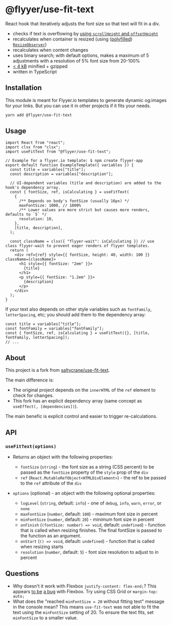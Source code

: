 # @flyyer/use-fit-text

React hook that iteratively adjusts the font size so that text will fit in a div.

  - checks if text is overflowing by [using `scrollHeight` and `offsetHeight`](https://stackoverflow.com/a/10017343/101911)
  - recalculates when container is resized (using ([polyfilled](https://github.com/que-etc/resize-observer-polyfill)) [`ResizeObserver`](https://developers.google.com/web/updates/2016/10/resizeobserver))
  - recalculates when content changes
  - uses binary search; with default options, makes a maximum of 5 adjustments with a resolution of 5% font size from 20-100%
  - [< 4 kB](https://bundlephobia.com/result?p=@flyyer/use-fit-text) minified + gzipped
  - written in TypeScript

## Installation

This module is meant for Flyyer.io templates to generate dynamic og:images for your links. But you can use it in other projects if it fits your needs.

```sh
yarn add @flyyer/use-fit-text
```

## Usage

```tsx
import React from "react";
import clsx from "clsx";
import useFitText from "@flyyer/use-fit-text";

// Example for a flyyer.io template: $ npm create flyyer-app
export default function ExampleTemplate({ variables }) {
  const title = variables["title"];
  const description = variables["description"];

  // UI-dependent variables (title and description) are added to the hook's dependency array.
  const { fontSize, ref, isCalculating } = useFitText(
    {
      /** Depends on body's fontSize (usually 16px) */
      maxFontSize: 1000, // 1000%
      /** Lower values are more strict but causes more renders, defaults to `5` */
      resolution: 10,
    },
    [title, description],
  );

  const className = clsx({ "flyyer-wait": isCalculating }) // use class flyyer-wait to prevent eager renders of flyyer templates.
  return (
    <div ref={ref} style={{ fontSize, height: 40, width: 100 }} className={className}>
      <h1 style={{ fontSize: "2em" }}>
        {title}
      </h1>
      <p style={{ fontSize: "1.2em" }}>
        {description}
      </p>
    </div>
  );
}
```

If your text also depends on other style variables such as `fontFamily`, `letterSpacing`, etc; you should add them to the dependency array:

```tsx
const title = variables["title"];
const fontFamily = variables["fontFamily"];
const { fontSize, ref, isCalculating } = useFitText({}, [title, fontFamily, letterSpacing]);
// ...
```

## About

This project is a fork from [saltycrane/use-fit-text](https://github.com/saltycrane/use-fit-text).

The main difference is:

- The original project depends on the `innerHTML` of the `ref` element to check for changes.
- This fork has an explicit dependency array (same concept as `useEffect(, [dependencies])`).

The main benefic is explicit control and easier to trigger re-calculations.

## API

### `useFitText(options)`
- Returns an object with the following properties:
  - `fontSize` (`string`) - the font size as a string (CSS percent) to be passed as the `fontSize` property of the `style` prop of the `div`
  - `ref` (`React.MutableRefObject<HTMLDivElement>`) - the ref to be passed to the `ref` attribute of the `div`
- `options` (optional) - an object with the following optional properties:

  - `logLevel` (`string`, default: `info`) - one of `debug`, `info`, `warn`, `error`, or `none`
  - `maxFontSize` (`number`, default: `100`) - maximum font size in percent
  - `minFontSize` (`number`, default: `20`) - minimum font size in percent
  - `onFinish` (`(fontSize: number) => void`, default: `undefined`) - function that is called when resizing
      finishes. The final fontSize is passed to the function as an argument.
  - `onStart` (`() => void`, default: `undefined`) - function that is called when resizing starts
  - `resolution` (`number`, default: `5`) - font size resolution to adjust to in percent

## Questions

- Why doesn't it work with Flexbox `justify-content: flex-end;`?
  This appears [to be](https://stackoverflow.com/questions/36130760/use-justify-content-flex-end-and-to-have-vertical-scrollbar) [a bug](https://github.com/philipwalton/flexbugs/issues/53) with Flexbox. Try using CSS Grid or `margin-top: auto;`
- What does the "reached `minFontSize = 20` without fitting text" message in the console mean?
  This means `use-fit-text` was not able to fit the text using the `minFontSize` setting of 20. To ensure the text fits, set `minFontSize` to a smaller value.
